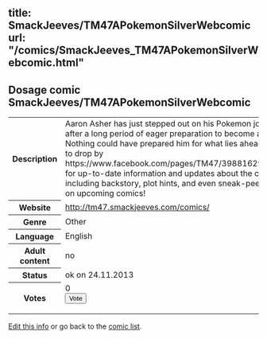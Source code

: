 title: SmackJeeves/TM47APokemonSilverWebcomic
url: "/comics/SmackJeeves_TM47APokemonSilverWebcomic.html"
---
Dosage comic SmackJeeves/TM47APokemonSilverWebcomic
-----------------------------------------

<p id="msg"></p>
<script type="text/javascript">
if (window.location.search === '?edit_info_mail=sent_ok') {
  var elem = document.getElementById("msg");
  elem.innerHTML = 'Edited information sucessfully sent for review, which is usually done daily. Thanks!';
  elem.className = 'ok';
}
</script>
<table class="comicinfo">
<tr>
<th>Description</th><td>Aaron Asher has just stepped out on his Pokemon journey after a long period of eager preparation to become a Trainer. Nothing could have prepared him for what lies ahead. Be sure to drop by https://www.facebook.com/pages/TM47/398816296840162 for up-to-date information and updates about the comic, including backstory, plot hints, and even sneak-peek releases on upcoming comics!</td>
</tr>
<tr>
<th>Website</th><td><a href="http://tm47.smackjeeves.com/comics/">http://tm47.smackjeeves.com/comics/</a></td>
</tr>
<tr>
<th>Genre</th><td>Other</td>
</tr>
<tr>
<th>Language</th><td>English</td>
</tr>
<tr>
<th>Adult content</th><td>no</td>
</tr>
<tr>
<th>Status</th><td>ok on 24.11.2013</td>
</tr>
<tr>
<th>Votes</th><td>0
<form action="http://gaecounter.appspot.com/count/" method="POST">
<input name="name" type="hidden" value="SmackJeeves_TM47APokemonSilverWebcomic"/>
<input name="uid" type="hidden" id="voteuid" value=""/>
<input type="submit" value="Vote"/>
</form>
</td>
</tr>
</table>
<script type="text/javascript">
var ua = navigator.userAgent;
document.getElementById("voteuid").value = ua.replace(/[^a-zA-Z0-9\._:]/g , "_");;
</script>

[Edit this info](SmackJeeves_TM47APokemonSilverWebcomic_edit.html) or go back to the [comic list](../comic-index.html).
